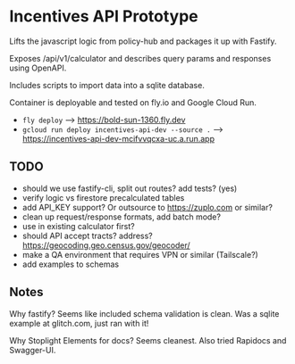 # Incentives API Prototype

Lifts the javascript logic from policy-hub and packages it up with Fastify.

Exposes /api/v1/calculator and describes query params and responses using OpenAPI.

Includes scripts to import data into a sqlite database.

Container is deployable and tested on fly.io and Google Cloud Run.
 - `fly deploy` --> https://bold-sun-1360.fly.dev
 - `gcloud run deploy incentives-api-dev --source .` --> https://incentives-api-dev-mcifvvqcxa-uc.a.run.app

## TODO
 
 * should we use fastify-cli, split out routes? add tests? (yes)
 * verify logic vs firestore precalculated tables
 * add API_KEY support? Or outsource to https://zuplo.com or similar?
 * clean up request/response formats, add batch mode?
 * use in existing calculator first?
 * should API accept tracts? address? https://geocoding.geo.census.gov/geocoder/
 * make a QA environment that requires VPN or similar (Tailscale?)
 * add examples to schemas

## Notes

Why fastify? Seems like included schema validation is clean. Was a sqlite example at glitch.com, just ran with it!

Why Stoplight Elements for docs? Seems cleanest. Also tried Rapidocs and Swagger-UI.
